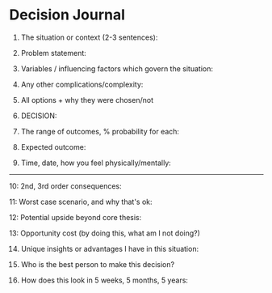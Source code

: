 # Decision Journal

1. The situation or context (2-3 sentences):

2. Problem statement:

3. Variables / influencing factors which govern the situation:

4. Any other complications/complexity:

5. All options + why they were chosen/not

6. DECISION:

7. The range of outcomes, % probability for each:

8. Expected outcome:

9. Time, date, how you feel physically/mentally:

---

10: 2nd, 3rd order consequences:

11: Worst case scenario, and why that's ok:

12: Potential upside beyond core thesis:

13: Opportunity cost (by doing this, what am I not doing?)

14. Unique insights or advantages I have in this situation:

15. Who is the best person to make this decision?

16. How does this look in 5 weeks, 5 months, 5 years: